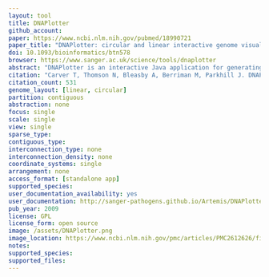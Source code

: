 ```yaml
---
layout: tool 
title: DNAPlotter
github_account: 
paper: https://www.ncbi.nlm.nih.gov/pubmed/18990721
paper_title: "DNAPlotter: circular and linear interactive genome visualization."
doi: 10.1093/bioinformatics/btn578
browser: https://www.sanger.ac.uk/science/tools/dnaplotter
abstract: "DNAPlotter is an interactive Java application for generating circular and linear representations of genomes. Making use of the Artemis libraries to provide a user-friendly method of loading in sequence files (EMBL, GenBank, GFF) as well as data from relational databases, it filters features of interest to display on separate user-definable tracks. It can be used to produce publication quality images for papers or web pages., , AVAILABILITY: DNAPlotter is freely available (under a GPL licence) for download (for MacOSX, UNIX and Windows) at the Wellcome Trust Sanger Institute web sites: http://www.sanger.ac.uk/Software/Artemis/circular/"
citation: "Carver T, Thomson N, Bleasby A, Berriman M, Parkhill J. DNAPlotter: circular and linear interactive genome visualization. Bioinformatics. academic.oup.com; 2009;25: 119–120."
citation_count: 531
genome_layout: [linear, circular]
partition: contiguous
abstraction: none
focus: single
scale: single
view: single
sparse_type: 
contiguous_type: 
interconnection_type: none
interconnection_density: none
coordinate_systems: single
arrangement: none
access_format: [standalone app]
supported_species: 
user_documentation_availability: yes
user_documentation: http://sanger-pathogens.github.io/Artemis/DNAPlotter/
pub_year: 2009
license: GPL
license_form: open source
image: /assets/DNAPlotter.png
image_location: https://www.ncbi.nlm.nih.gov/pmc/articles/PMC2612626/figure/F1/
notes: 
supported_species: 
supported_files: 
---
```

